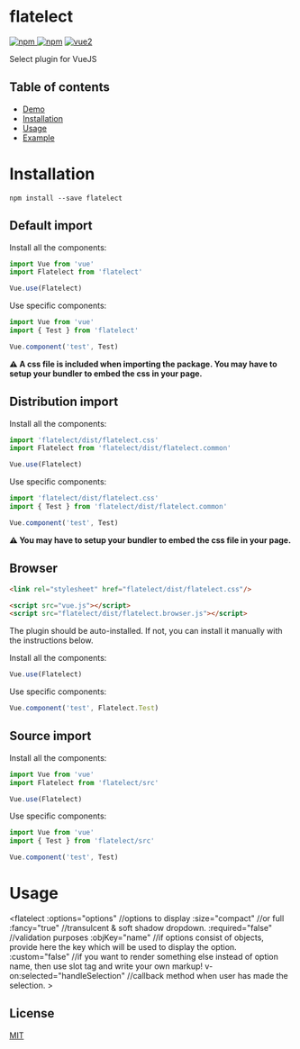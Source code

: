 # flatelect

[![npm](https://img.shields.io/npm/v/flatelect.svg) ![npm](https://img.shields.io/npm/dm/flatelect.svg)](https://www.npmjs.com/package/flatelect)
[![vue2](https://img.shields.io/badge/vue-2.x-brightgreen.svg)](https://vuejs.org/)

Select plugin for VueJS

## Table of contents

- [Demo](http://flatelect.garazha.xyz)
- [Installation](#installation)
- [Usage](#usage)
- [Example](#example)

# Installation

```
npm install --save flatelect
```

## Default import

Install all the components:

```javascript
import Vue from 'vue'
import Flatelect from 'flatelect'

Vue.use(Flatelect)
```

Use specific components:

```javascript
import Vue from 'vue'
import { Test } from 'flatelect'

Vue.component('test', Test)
```

**⚠️ A css file is included when importing the package. You may have to setup your bundler to embed the css in your page.**

## Distribution import

Install all the components:

```javascript
import 'flatelect/dist/flatelect.css'
import Flatelect from 'flatelect/dist/flatelect.common'

Vue.use(Flatelect)
```

Use specific components:

```javascript
import 'flatelect/dist/flatelect.css'
import { Test } from 'flatelect/dist/flatelect.common'

Vue.component('test', Test)
```

**⚠️ You may have to setup your bundler to embed the css file in your page.**

## Browser

```html
<link rel="stylesheet" href="flatelect/dist/flatelect.css"/>

<script src="vue.js"></script>
<script src="flatelect/dist/flatelect.browser.js"></script>
```

The plugin should be auto-installed. If not, you can install it manually with the instructions below.

Install all the components:

```javascript
Vue.use(Flatelect)
```

Use specific components:

```javascript
Vue.component('test', Flatelect.Test)
```

## Source import

Install all the components:

```javascript
import Vue from 'vue'
import Flatelect from 'flatelect/src'

Vue.use(Flatelect)
```

Use specific components:

```javascript
import Vue from 'vue'
import { Test } from 'flatelect/src'

Vue.component('test', Test)
```

# Usage

  <flatelect
    :options="options" //options to display
    :size="compact" //or full
    :fancy="true" //transulcent & soft shadow dropdown.
    :required="false" //validation purposes
    :objKey="name" //if options consist of objects, provide here the key which will be used to display the option.
    :custom="false" //if you want to render something else instead of option name, then use slot tag and write your own markup!
    v-on:selected="handleSelection" //callback method when user has made the selection.
    >
  </flatelect>

## License

[MIT](http://opensource.org/licenses/MIT)
